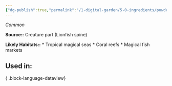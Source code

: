 ```yaml
---
{"dg-publish":true,"permalink":"/1-digital-garden/5-0-ingredients/powdered-lionfish-spine/","tags":["ingredient","common"]}
---
```


*Common*

**Source::** Creature part (Lionfish spine)

**Likely Habitats::** * Tropical magical seas * Coral reefs * Magical fish markets

## Used in:


{ .block-language-dataview}

